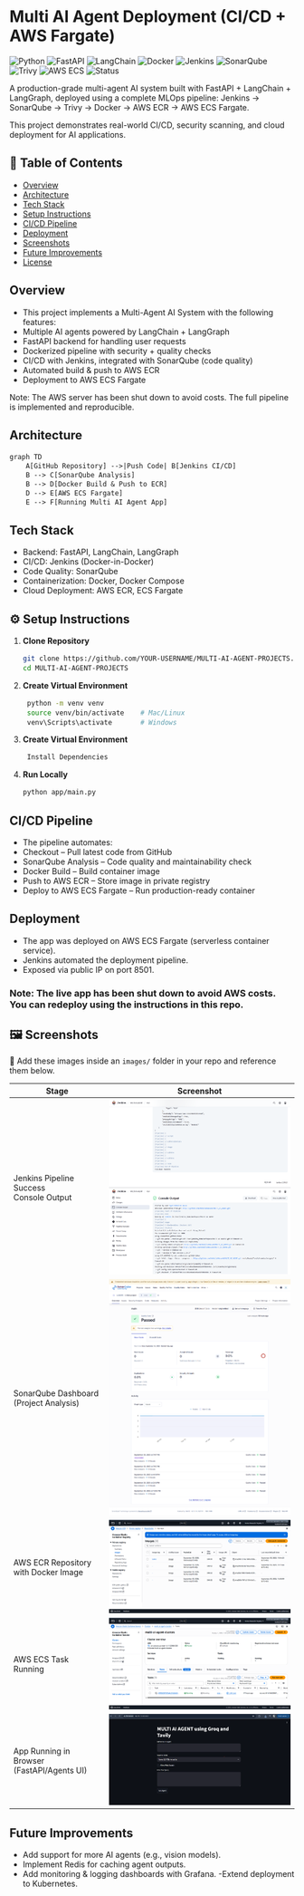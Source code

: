 # Multi AI Agent Deployment (CI/CD + AWS Fargate)

![Python](https://img.shields.io/badge/Python-3.11-blue?logo=python)
![FastAPI](https://img.shields.io/badge/FastAPI-0.100-green?logo=fastapi)
![LangChain](https://img.shields.io/badge/LangChain-Agents-yellow?logo=openai)
![Docker](https://img.shields.io/badge/Docker-Enabled-blue?logo=docker)
![Jenkins](https://img.shields.io/badge/CI/CD-Jenkins-red?logo=jenkins)
![SonarQube](https://img.shields.io/badge/Code%20Quality-SonarQube-lightblue?logo=sonarqube)
![Trivy](https://img.shields.io/badge/Security-Trivy-orange?logo=aqua)
![AWS ECS](https://img.shields.io/badge/Deploy-AWS%20ECS%20Fargate-orange?logo=amazonaws)
![Status](https://img.shields.io/badge/Live-Demo%20Offline-lightgrey?logo=cloud)

A production-grade multi-agent AI system built with FastAPI + LangChain + LangGraph, deployed using a complete MLOps pipeline:
Jenkins → SonarQube → Trivy → Docker → AWS ECR → AWS ECS Fargate.

This project demonstrates real-world CI/CD, security scanning, and cloud deployment for AI applications.

## 📑 Table of Contents
- [Overview](#overview)
- [Architecture](#architecture)
- [Tech Stack](#tech-stack)
- [Setup Instructions](#setup-instructions)
- [CI/CD Pipeline](#cicd-pipeline)
- [Deployment](#deployment)
- [Screenshots](#screenshots)
- [Future Improvements](#future-improvements)
- [License](#license)

## Overview

- This project implements a Multi-Agent AI System with the following features:
- Multiple AI agents powered by LangChain + LangGraph
- FastAPI backend for handling user requests
- Dockerized pipeline with security + quality checks
- CI/CD with Jenkins, integrated with SonarQube (code quality) 
- Automated build & push to AWS ECR
- Deployment to AWS ECS Fargate

Note: The AWS server has been shut down to avoid costs.
The full pipeline is implemented and reproducible.


## Architecture

```mermaid
graph TD
    A[GitHub Repository] -->|Push Code| B[Jenkins CI/CD]
    B --> C[SonarQube Analysis]
    B --> D[Docker Build & Push to ECR]
    D --> E[AWS ECS Fargate]
    E --> F[Running Multi AI Agent App]
```

## Tech Stack

- Backend: FastAPI, LangChain, LangGraph
- CI/CD: Jenkins (Docker-in-Docker)
- Code Quality: SonarQube
- Containerization: Docker, Docker Compose
- Cloud Deployment: AWS ECR, ECS Fargate

## ⚙️ Setup Instructions

1. **Clone Repository**
   ```bash
   git clone https://github.com/YOUR-USERNAME/MULTI-AI-AGENT-PROJECTS.git
   cd MULTI-AI-AGENT-PROJECTS
   ```
2. **Create Virtual Environment**
   ```bash
    python -m venv venv
    source venv/bin/activate    # Mac/Linux
    venv\Scripts\activate       # Windows
   ```
3. **Create Virtual Environment**
   ```bash
    Install Dependencies
   ```
4. **Run Locally**
   ```bash
   python app/main.py
   ```

## CI/CD Pipeline
- The pipeline automates:
- Checkout – Pull latest code from GitHub
- SonarQube Analysis – Code quality and maintainability check
- Docker Build – Build container image
- Push to AWS ECR – Store image in private registry
- Deploy to AWS ECS Fargate – Run production-ready container

## Deployment

- The app was deployed on AWS ECS Fargate (serverless container service).
- Jenkins automated the deployment pipeline.
- Exposed via public IP on port 8501.

### Note: The live app has been shut down to avoid AWS costs. You can redeploy using the instructions in this repo.

## 🖼 Screenshots

📌 Add these images inside an `images/` folder in your repo and reference them below.

| Stage | Screenshot |
|-------|------------|
| Jenkins Pipeline Success <br> Console Output | ![Jenkins Pipeline](images/jenkins1.png) <br> ![Jenkins Console](images/jenkins2.png) |
| SonarQube Dashboard (Project Analysis) | ![SonarQube Dashboard](images/sonarqube.png) |
| AWS ECR Repository with Docker Image | ![AWS ECR](images/ecr.png) |
| AWS ECS Task Running | ![AWS ECS](images/ecs.png) |
| App Running in Browser (FastAPI/Agents UI) | ![App UI](images/app.png) |


## Future Improvements

- Add support for more AI agents (e.g., vision models).
- Implement Redis for caching agent outputs.
- Add monitoring & logging dashboards with Grafana.
-Extend deployment to Kubernetes.

